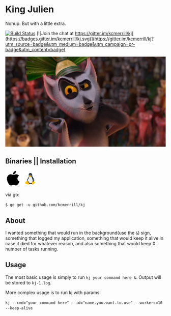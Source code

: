 # King Julien

Nohup. But with a little extra.

[![Build Status](https://travis-ci.org/kcmerrill/kj.svg?branch=master)](https://travis-ci.org/kcmerrill/kj) [![Join the chat at https://gitter.im/kcmerrill/kj](https://badges.gitter.im/kcmerrill/kj.svg)](https://gitter.im/kcmerrill/kj?utm_source=badge&utm_medium=badge&utm_campaign=pr-badge&utm_content=badge)

![kj](assets/king-julien.jpg "kj")

## Binaries || Installation

[![MacOSX](https://raw.githubusercontent.com/kcmerrill/go-dist/master/assets/apple_logo.png "Mac OSX")](http://go-dist.kcmerrill.com/kcmerrill/kj/mac/amd64) [![Linux](https://raw.githubusercontent.com/kcmerrill/go-dist/master/assets/linux_logo.png "Linux")](http://go-dist.kcmerrill.com/kcmerrill/kj/linux/amd64)

via go:

`$ go get -u github.com/kcmerrill/kj`
## About

I wanted something that would run in the background(use the `&`) sign, something that logged my application, something that would keep it alive in case it died for whatever reason, and also something that would keep X number of tasks running. 
## Usage

The most basic usage is simply to run `kj your command here &`. Output will be stored to `kj-1.log`. 

More complex usage is to run kj with params.

`kj --cmd="your command here" --id="name.you.want.to.use" --workers=10 --keep-alive`
